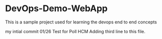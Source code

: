 # DevOps-Demo-WebApp
This is a sample project used for learning the devops end to end concepts

my intial commit 01/26
Test for Poll HCM
Adding third line to this file.
